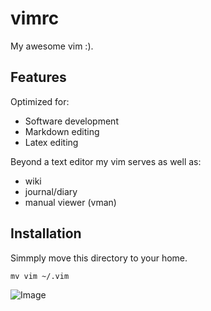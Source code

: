 # vimrc

My awesome vim :).


## Features

Optimized for:
 - Software development
 - Markdown editing
 - Latex editing

Beyond a text editor my vim serves as well as:
 - wiki
 - journal/diary
 - manual viewer (vman)

Installation
------------

Simmply move this directory to your home.
```
mv vim ~/.vim
```

![Image](http://i.imgur.com/HuL9v4Z.png)
